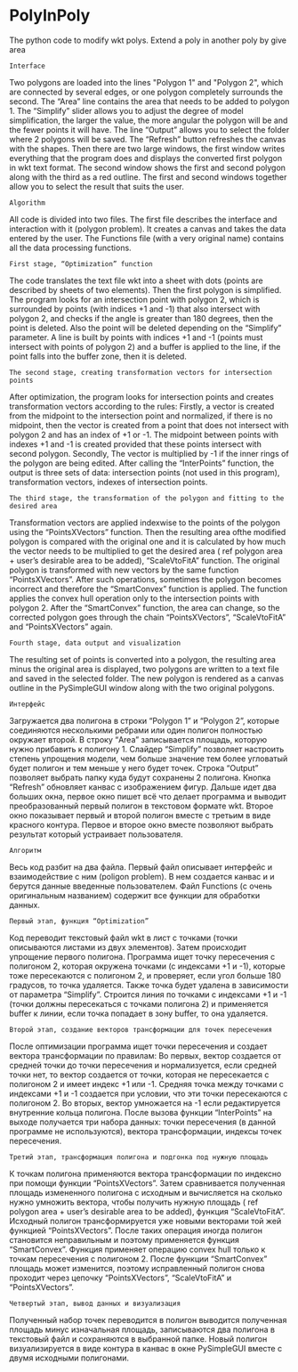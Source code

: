 # PolyInPoly
The python code to modify wkt polys. Extend a poly in another poly by give area

    Interface
  Two polygons are loaded into the lines "Polygon 1" and "Polygon 2", which are connected by several edges, or one polygon completely surrounds the second.
The “Area” line contains the area that needs to be added to polygon 1. The “Simplify” slider allows you to adjust the degree of model simplification, the larger the value, the more angular the polygon will be and the fewer points it will have. 
The line “Output” allows you to select the folder where 2 polygons will be saved. The “Refresh” button refreshes the canvas with the shapes. 
Then there are two large windows, the first window writes everything that the program does and displays the converted first polygon in wkt text format. 
The second window shows the first and second polygon along with the third as a red outline. The first and second windows together allow you to select the result that suits the user.

    Algorithm
  All code is divided into two files. The first file describes the interface and interaction with it (polygon problem). It creates a canvas and takes the data entered by the user. The Functions file (with a very original name) contains all the data processing functions.
  
    First stage, “Optimization” function
  The code translates the text file wkt into a sheet with dots (points are described by sheets of two elements). Then the first polygon is simplified. The program looks for an intersection point with polygon 2, which is surrounded by points (with indices +1 and -1) that also intersect with polygon 2, and checks if the angle is greater than 180 degrees, then the point is deleted. Also the point will be deleted depending on the “Simplify” parameter. A line is built by points with indices +1 and -1 (points must intersect with points of polygon 2) and a buffer is applied to the line, if the point falls into the buffer zone, then it is deleted.
  
    The second stage, creating transformation vectors for intersection points
  After optimization, the program looks for intersection points and creates transformation vectors according to the rules:
Firstly, a vector is created from the midpoint to the intersection point and normalized, if there is no midpoint, then the vector is created from a point that does not intersect with polygon 2 and has an index of +1 or -1. The midpoint between points with indexes +1 and -1 is created provided that these points intersect with second polygon.
Secondly, The vector is multiplied by -1 if the inner rings of the polygon are being edited.
After calling the “InterPoints” function, the output is three sets of data: intersection points (not used in this program), transformation vectors, indexes of intersection points.

    The third stage, the transformation of the polygon and fitting to the desired area
  Transformation vectors are applied indexwise to the points of the polygon using the “PointsXVectors” function. Then the resulting area of ​​the modified polygon is compared with the original one and it is calculated by how much the vector needs to be multiplied to get the desired area ( ref polygon area + user’s desirable area to be added), “ScaleVtoFitA” function. The original polygon is transformed with new vectors by the same function “PointsXVectors”. After such operations, sometimes the polygon becomes incorrect and therefore the “SmartConvex” function is applied. The function applies the convex hull operation only to the intersection points with polygon 2.
After the “SmartConvex” function, the area can change, so the corrected polygon goes through the chain “PointsXVectors”, “ScaleVtoFitA” and “PointsXVectors” again.

    Fourth stage, data output and visualization
  The resulting set of points is converted into a polygon, the resulting area minus the original area is displayed, two polygons are written to a text file and saved in the selected folder. The new polygon is rendered as a canvas outline in the PySimpleGUI window along with the two original polygons.

    Интерфейс
  Загружается два полигона в строки “Polygon 1” и “Polygon 2”, которые соединяются несколькими ребрами или один полигон полностью окружает второй. В строку “Area” записывается площадь, которую нужно прибавить к полигону 1. Слайдер “Simplify” позволяет настроить степень упрощения модели, чем больше значение тем более угловатый будет полигон и тем меньше у него будет точек. Строка “Output” позволяет выбрать папку куда будут сохранены 2 полигона. Кнопка “Refresh” обновляет канвас с изображением фигур. Дальше идет два больших окна, первое окно пишет всё что делает программа и выводит преобразованный первый полигон в текстовом формате wkt. Второе окно показывает первый и второй полигон вместе с третьим в виде красного контура. Первое и второе окно вместе позволяют выбрать результат который устраивает пользователя.
  
    Алгоритм
  Весь код разбит на два файла. Первый файл описывает интерфейс и взаимодействие с ним (poligon problem). В нем создается канвас и и берутся данные введенные пользователем. Файл Functions (с очень оригинальным названием) содержит все функции для обработки данных. 
  
    Первый этап, функция “Optimization”
  Код переводит текстовый файл wkt в лист с точками (точки описываются листами из двух элементов). Затем происходит упрощение первого полигона. Программа ищет точку пересечения с полигоном 2, которая окружена точками (с индексами +1 и -1), которые тоже пересекаются с полигоном 2, и проверяет, если угол больше 180 градусов, то точка удаляется. Также точка будет удалена в зависимости от параметра “Simplify”. Строится линия по точками с индексами +1 и -1 (точки должны пересекаться с точками полигона 2) и применяется buffer к линии, если точка попадает в зону buffer, то она удаляется.
  
    Второй этап, создание векторов трансформации для точек пересечения
  После оптимизации программа ищет точки пересечения и создает вектора трансформации по правилам: 
Во первых, вектор создается от средней точки до точки пересечения и нормализуется, если средней точки нет, то вектор создается от точки, которая не пересекается с полигоном 2 и имеет индекс +1 или -1. Средняя точка между точками с индексами +1 и -1 создается при условии, что эти точки пересекаются с полигоном 2.
Во вторых, вектор умножается на -1 если редактируется внутренние кольца полигона.
После вызова функции “InterPoints” на выходе получается три набора данных: точки пересечения (в данной программе не используются), вектора трансформации, индексы точек пересечения.

    Третий этап, трансформация полигона и подгонка под нужную площадь
  К точкам полигона применяются вектора трансформации по индексно при помощи функции “PointsXVectors”. Затем сравнивается полученная площадь измененного полигона с исходным и вычисляется на сколько нужно умножить вектора, чтобы получить нужную площадь ( ref polygon area + user’s desirable area to be added), функция “ScaleVtoFitA”. Исходный полигон трансформируется уже новыми векторами той жей функцией “PointsXVectors”. После таких операция иногда полигон становится неправильным и поэтому применяется функция “SmartConvex”. Функция применяет операцию convex hull только к точкам пересечения с полигоном 2.
После функции “SmartConvex” площадь может изменится, поэтому исправленный полигон снова проходит через цепочку “PointsXVectors”, “ScaleVtoFitA” и “PointsXVectors”.

    Четвертый этап, вывод данных и визуализация
  Полученный набор точек переводится в полигон выводится полученная площадь минус изначальная площадь, записываются два полигона в текстовый файл и сохраняются в выбранной папке. Новый полигон визуализируется в виде контура в канвас в окне PySimpleGUI вместе с двумя исходными полигонами.
